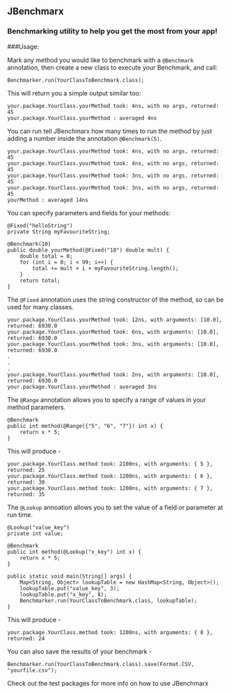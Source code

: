 ## JBenchmarx

### Benchmarking utility to help you get the most from your app!

###Usage:

Mark any method you would like to benchmark with a `@Benchmark` annotation,
then create a new class to execute your Benchmark, and call:

	Benchmarker.run(YourClassToBenchmark.class);

This will return you a simple output similar too:

	your.package.YourClass.yourMethod took: 4ns, with no args, returned: 45
	your.package.YourClass.yourMethod : averaged 4ns

You can run tell JBenchmarx how many times to run the method by just adding
a number inside the annotation `@Benchmark(5)`.

	your.package.YourClass.yourMethod took: 4ns, with no args, returned: 45
	your.package.YourClass.yourMethod took: 4ns, with no args, returned: 45
	your.package.YourClass.yourMethod took: 3ns, with no args, returned: 45
	your.package.YourClass.yourMethod took: 3ns, with no args, returned: 45
	yourMethod : averaged 14ns

You can specify parameters and fields for your methods:

	@Fixed("helloString")
	private String myFavouriteString;

	@Benchmark(10)
	public double yourMethod(@Fixed("10") double mult) {
		double total = 0;
		for (int i = 0; i < 99; i++) {
			total += mult + i + myFavouriteString.length();
		}
		return total;
	}

The `@Fixed` annotation uses the string constructor of the method, so can be
used for many classes.


	your.package.YourClass.yourMethod took: 12ns, with arguments: [10.0], returned: 6930.0
	your.package.YourClass.yourMethod took: 6ns, with arguments: [10.0], returned: 6930.0
	your.package.YourClass.yourMethod took: 3ns, with arguments: [10.0], returned: 6930.0
	.
	.
	.
	your.package.YourClass.yourMethod took: 2ns, with arguments: [10.0], returned: 6930.0
	your.package.YourClass.yourMethod : averaged 3ns

The `@Range` annotation allows you to specify a range of values in your method parameters.

	@Benchmark
	public int method(@Range({"5", "6", "7"}) int x) {
		return x * 5;
	}

This will produce - 

	your.package.YourClass.method took: 2100ns, with arguments: { 5 }, returned: 25
	your.package.YourClass.method took: 1200ns, with arguments: { 6 }, returned: 30
	your.package.YourClass.method took: 1200ns, with arguments: { 7 }, returned: 35

The `@Lookup` annoation allows you to set the value of a field or parameter at run time.

	@Lookup("value_key")
	private int value;
	
	@Benchmark
	public int method(@Lookup("x_key") int x) {
		return x * 5;
	}
	
	public static void main(String[] args) {
		Map<String, Object> lookupTable = new HashMap<String, Object>();
		lookupTable.put("value_key", 3);
		lookupTable.put("x_key", 8);
		Benchmarker.run(YourClassToBenchmark.class, lookupTable);
	}

This will produce - 

	your.package.YourClass.method took: 1200ns, with arguments: { 8 }, returned: 24


You can also save the results of your benchmark -

	Benchmarker.run(YourClassToBenchmark.class).save(Format.CSV, "yourfile.csv");
    

Check out the test packages for more info on how to use JBenchmarx
